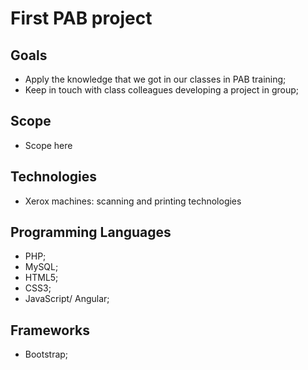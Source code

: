 # First PAB project


## Goals
- Apply the knowledge that we got in our classes in PAB training;
- Keep in touch with class colleagues developing a project in group;

## Scope
- Scope here

## Technologies
- Xerox machines: scanning and printing technologies

## Programming Languages
- PHP;
- MySQL;
- HTML5;
- CSS3;
- JavaScript/ Angular;

## Frameworks
- Bootstrap;
